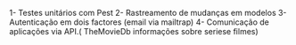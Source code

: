 1- Testes unitários com Pest
2- Rastreamento de mudanças em modelos
3- Autenticação em dois factores (email via mailtrap)
4- Comunicação de aplicações via API.( TheMovieDb informações sobre seriese filmes) 
